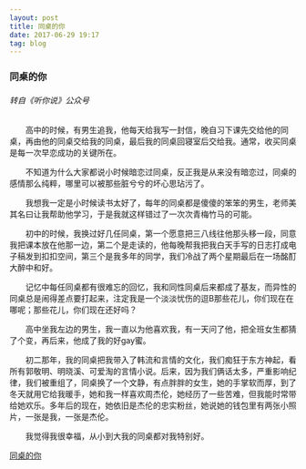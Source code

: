 ```yaml
---
layout: post
title: 同桌的你
date: 2017-06-29 19:17
tag: blog
---
```


### 同桌的你

###### 转自《听你说》公众号

　　高中的时候，有男生追我，他每天给我写一封信，晚自习下课先交给他的同桌，再由他的同桌交给我的同桌，最后我的同桌回寝室后交给我。通常，收买同桌是每一次早恋成功的关键所在。

　　不知道为什么大家都说小时候暗恋过同桌，反正我是从来没有暗恋过，同桌的感情那么纯粹，哪里可以被那些脏兮兮的坏心思玷污了。

　　我想我一定是小时候读书太好了，每年的同桌都是傻傻的笨笨的男生，老师美其名曰让我帮助他学习，于是我就这样错过了一次次青梅竹马的可能。

　　初中的时候，我换过好几任同桌，第一个愿意把三八线往他那头移一段，同意我把课本放在他那一边，第二个是走读的，他每晚帮我把我白天手写的日志打成电子稿发到扣扣空间，第三个是我多年的同学，我们冷战了两个星期最后在一场酩酊大醉中和好。

　　记忆中每任同桌都有很难忘的回忆，我和同性同桌后来都成了基友，而异性的同桌总是闹得差点要打起来，注定我是一个淡淡忧伤的逗B那些花儿，你们现在在哪呢；那些花儿，你们现在还好吗？

　　高中坐我左边的男生，我一直以为他喜欢我，有一天问了他，把全班女生都猜了个变，再后来，他成了我的好gay蜜。

　　初二那年，我的同桌把我带入了韩流和言情的文化，我们痴狂于东方神起，看所有郭敬明、明晓溪、可爱淘的言情小说。后来，因为我们俩话太多，严重影响纪律，我们被重组了，同桌换了一个文静，有点胖胖的女生，她的手掌软而厚，到了冬天就用它给我暖手，她和我一样喜欢周杰伦，她经历了一些苦难，但我能时常带给她欢乐。多年后的现在，她依旧是杰伦的忠实粉丝，她说她的钱包里有两张小照片，一张是我，一张是杰伦。

　　我觉得我很幸福，从小到大我的同桌都对我特别好。

[同桌的你](//music.163.com/outchain/player?type=2&id=447780172&auto=1)

